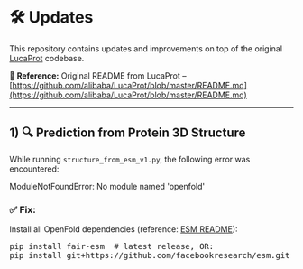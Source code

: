 # 🛠️ Updates

This repository contains updates and improvements on top of the original [LucaProt](https://github.com/alibaba/LucaProt) codebase.

📄 **Reference:** Original README from LucaProt –  
[https://github.com/alibaba/LucaProt/blob/master/README.md](https://github.com/alibaba/LucaProt/blob/master/README.md)

---

## 1) 🔍 Prediction from Protein 3D Structure

While running `structure_from_esm_v1.py`, the following error was encountered:

ModuleNotFoundError: No module named 'openfold'


### ✅ Fix:
Install all OpenFold dependencies (reference: [ESM README](https://github.com/facebookresearch/esm/blob/main/README.md)):

<pre>
pip install fair-esm  # latest release, OR:
pip install git+https://github.com/facebookresearch/esm.git  # bleeding edge, current repo main branch
</pre>
